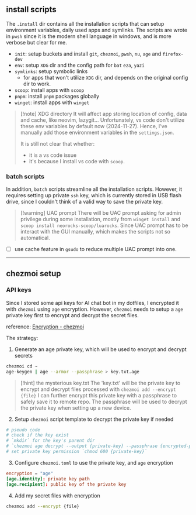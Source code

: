 ## install scripts

The `.install` dir contains all the installation scripts that can setup environment variables, daily used apps and symlinks. The scripts are wrote in `pwsh` since it is the modern shell language in windows, and is more verbose but clear for me.

- `init`: setup buckets and install `git`, `chezmoi`, `pwsh`, `nu`, `age` and `firefox-dev`
- `env`: setup `XDG` dir and the config path for `bat` `eza`, `yazi`
- `symlinks`: setup symbolic links
  - for apps that won't utilize `XDG` dir, and depends on the original config dir to work.
- `scoop`: install apps with `scoop`
- `pnpm`: install `pnpm` packages globally
- `winget`: install apps with `winget`

> [!note] XDG directory
> It will affect app storing location of config, data and cache, like neovim, lazygit...
> Unfortunately, vs code don't utilize these env variables by default now (2024-11-27).
> Hence, I've manually add those environment variables in the `settings.json`.
>
> It is still not clear that whether:
>
> - it is a vs code issue
> - it's because I install vs code with `scoop`.

### batch scripts

In addition, `batch` scripts streamline all the installation scripts. However, it requires setting up private `ssh` key, which is currently stored in USB flash drive, since I couldn't think of a valid way to save the private key.

> [!warning] UAC prompt
> There will be UAC prompt asking for admin privilege during some installation, mostly from `winget install` and `scoop install neorocks-scoop/luarocks`.
> Since UAC prompt has to be interact with the GUI manually, which makes the scripts not so automatical.

- [ ] use cache feature in `gsudo` to reduce multiple UAC prompt into one.

---

## chezmoi setup

### API keys

Since I stored some api keys for AI chat bot in my dotfiles, I encrypted it with `chezmoi` using `age` encryption. However, `chezmoi` needs to setup a `age` private key first to encrypt and decrypt the secret files.

reference: [Encryption - chezmoi](https://www.chezmoi.io/user-guide/frequently-asked-questions/encryption/)

The strategy:

1. Generate an age private key, which will be used to encrypt and decrypt secrets

```sh
chezmoi cd ~
age-keygen | age --armor --passphrase > key.txt.age
```

> [!hint] the mysterious key.txt
> The 'key.txt' will be the private key to encrypt and decrypt files processed with `chezmoi add --encrypt {file}`
> I can further encrypt this private key with a passphrase to safely save it to remote repo.
> The passphrase will be used to decrypt the private key when setting up a new device.

2. Setup `chezmoi` script template to decrypt the private key if needed

```sh
# pseudo code
# check if the key exist
# `mkdir` for the key's parent dir
# `chezmoi age decrypt --output {private-key} --passphrase {encrypted-private-key}`
# set private key permission `chmod 600 {private-key}`
```

3. Configure `chezmoi.toml` to use the private key, and `age` encryption

```toml
encryption = "age"
[age.identity]: private key path
[age.recipient]: public key of the private key
```

4. Add my secret files with encryption

```sh
chezmoi add --encrypt {file}
```
